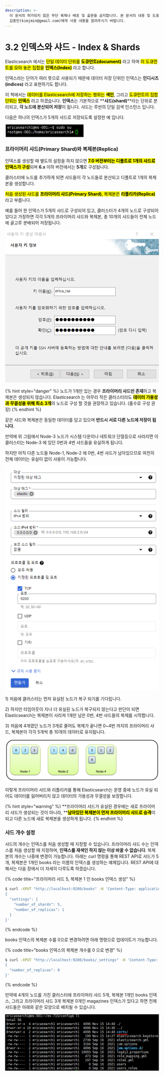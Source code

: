 ```yaml
---
description: >-
  이 문서의 허가되지 않은 무단 복제나 배포 및 출판을 금지합니다. 본 문서의 내용 및 도표 등을 인용하고자 하는 경우 출처를 명시하고
  김종민(kimjmin@gmail.com)에게 사용 내용을 알려주시기 바랍니다.
---
```


# 3.2 인덱스와 샤드 - Index & Shards

Elasticsearch 에서는 <mark style="background-color:yellow;">단일 데이터 단위를</mark> <mark style="background-color:yellow;"></mark><mark style="background-color:yellow;">**도큐먼트(document)**</mark> 라고 하며 <mark style="background-color:yellow;">이 도큐먼트를 모아 놓은 집합을</mark> <mark style="background-color:yellow;"></mark><mark style="background-color:yellow;">**인덱스(Index)**</mark> <mark style="background-color:yellow;"></mark><mark style="background-color:yellow;"></mark> 라고 합니다.&#x20;

인덱스라는 단어가 여러 뜻으로 사용되기 때문에 데이터 저장 단위인 인덱스는 **인디시즈(indices)** 라고 표현하기도 합니다.&#x20;

&#x20;이 책에서는 <mark style="background-color:yellow;">데이터를 Elasticsearch에 저장하는 행위는</mark> <mark style="background-color:yellow;"></mark><mark style="background-color:yellow;">**색인**</mark>, 그리고 <mark style="background-color:yellow;">도큐먼트의 집합 단위는</mark> <mark style="background-color:yellow;"></mark><mark style="background-color:yellow;">**인덱스**</mark> 라고 하겠습니다. **인덱스**는 기본적으로 \*\***샤드(shard)**\*\*라는 단위로 분리되고, **각 노드에 분산되어 저장**이 됩니다. 샤드는 루씬의 단일 검색 인스턴스 입니다.&#x20;

다음은 하나의 인덱스가 5개의 샤드로 저장되도록 설정한 예 입니다.

![](<../.gitbook/assets/image (19).png>)

### 프라이머리 샤드(Primary Shard)와 복제본(Replica)

인덱스를 생성할 때 별도의 설정을 하지 않으면 <mark style="background-color:yellow;">**7.0 버전부터는 디폴트로 1개의 샤드로 인덱스가 구성**</mark>되며 **6.x** 이하 버전에서는 **5개**로 구성됩니다.&#x20;

클러스터에 노드를 추가하게 되면 샤드들이 각 노드들로 분산되고 디폴트로 1개의 복제본을 생성합니다.

&#x20;<mark style="background-color:yellow;">처음 생성된 샤드를</mark> <mark style="background-color:yellow;"></mark><mark style="background-color:yellow;">**프라이머리 샤드(Primary Shard)**</mark><mark style="background-color:yellow;">, 복제본은</mark> <mark style="background-color:yellow;"></mark><mark style="background-color:yellow;">**리플리카(Replica)**</mark> <mark style="background-color:yellow;"></mark><mark style="background-color:yellow;"></mark> 라고 부릅니다.&#x20;

예를 들어 한 인덱스가 5개의 샤드로 구성되어 있고, 클러스터가 4개의 노드로 구성되어 있다고 가정하면 각각 5개의 프라이머리 샤드와 복제본, 총 10개의 샤드들이 전체 노드에 골고루 분배되어 저장됩니다.



![5개의 프라이머리 샤드와 복제본이 4개의 노드에 분산되어 저장된 예](<../.gitbook/assets/image (20).png>)

{% hint style="danger" %}
노드가 1개만 있는 경우 **프라이머리 샤드만 존재**하고 복제본은 생성되지 않습니다. Elasticsearch 는 아무리 작은 클러스터라도 <mark style="background-color:yellow;">**데이터 가용성과 무결성을 위해 최소 3개**</mark>의 노드로 구성 할 것을 권장하고 있습니다. (홀수로 구성 권장)
{% endhint %}

같은 샤드와 복제본은 동일한 데이터를 담고 있으며 **반드시 서로 다른 노드에 저장이 됩니다**.&#x20;

&#x20;만약에 위 그림에서 Node-3 노드가 시스템 다운이나 네트워크 단절등으로 사라지면 이 클러스터는 Node-3 에 있던 0번과 4번 샤드들을 유실하게 됩니다.&#x20;

&#x20;하지만 아직 다른 노드들 Node-1, Node-2 에 0번, 4번 샤드가 남아있으므로 여전히 전체 데이터는 유실이 없이 사용이 가능합니다.



![Node-3 노드가 유실되어 0번, 4번 샤드가 다른 노드에 복제본을 새로 생성한 예](<../.gitbook/assets/image (21).png>)

1\) 처음에 클러스터는 먼저 유실된 노드가 복구 되기를 기다립니다.&#x20;

2\) 하지만 타임아웃이 지나 더 유실된 노드가 복구되지 않는다고 판단이 되면 Elasticsearch는 복제본이 사라져 1개만 남은 0번, 4번 샤드들의 복제를 시작합니다.&#x20;

3\) 처음에 4개였던 노드가 3개로 줄어도 복제가 끝나면 0\~4번 까지의 프라이머리 샤드, 복제본이 각각 5개씩 총 10개의 데이터로 유지됩니다.



![노드가 3개로 줄었을 때도 전체 데이터 유지](<../.gitbook/assets/image (22).png>)

이렇게 프라이머리 샤드와 리플리카를 통해 Elasticsearch는 운영 중에 노드가 유실 되어도 데이터를 잃어버리지 않고 데이터의 가용성과 무결성을 보장합니다.

{% hint style="warning" %}
**프라이머리 샤드가 유실된 경우에는 새로 프라이머리 샤드가 생성되는 것이 아니라, **<mark style="background-color:yellow;">**남아있던 복제본이 먼저 프라이머리 샤드로 승격**</mark>이 되고 다른 노드에 새로 복제본을 생성하게 됩니다.
{% endhint %}

### 샤드 개수 설정

샤드의 개수는 인덱스를 처음 생성할 때 지정할 수 있습니다. 프라이머리 샤드 수는 인덱스를 처음 생성할 때 지정하며, **인덱스를 재색인 하지 않는 이상 바꿀 수 없습니다**. 복제본의 개수는 나중에 변경이 가능합니다. 아래는 curl 명령을 통해 REST API로 샤드가 5개, 복제본은 1개인 books 라는 이름의 인덱스를 생성하는 예제입니다. REST API에 대해서는 다음 장에서 더 자세히 다루도록 하겠습니다.

{% code title="프라이머리 샤드 5, 복제본 1 인 books 인덱스 생성" %}
```bash
$ curl -XPUT "http://localhost:9200/books" -H 'Content-Type: application/json' -d'
{
  "settings": {
    "number_of_shards": 5,
    "number_of_replicas": 1
  }
}'
```
{% endcode %}

books 인덱스의 복제본 수를 0으로 변경하려면 아래 명령으로 업데이트가 가능합니다.

{% code title="books 인덱스의 복제본 개수를 0 으로 변경" %}
```bash
$ curl -XPUT "http://localhost:9200/books/_settings" -H 'Content-Type: application/json' -d'
{
  "number_of_replicas": 0
}'
```
{% endcode %}

만약에 4개의 노드를 가진 클러스터에 프라이머리 샤드 5개, 복제본 1개인 books 인덱스, 그리고 프라이머리 샤드 3개 복제본 0개인 magazines 인덱스가 있다고 하면 전체 샤드들은 아래와 같은 모양으로 배치될 수 있습니다.

![books 인덱스와 magazines 인덱스](<../.gitbook/assets/image (23).png>)
